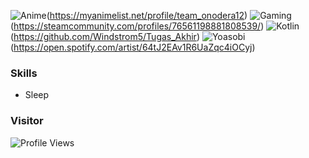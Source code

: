 ![Anime](https://img.shields.io/badge/Anime-Lover-pink?style=flat-square&logo=anime)(https://myanimelist.net/profile/team_onodera12)
![Gaming](https://img.shields.io/badge/Gaming-Enthusiast-blue?style=flat-square&logo=pc)(https://steamcommunity.com/profiles/76561198881808539/)
![Kotlin](https://img.shields.io/badge/Kotlin-Developer-orange?style=flat-square&logo=kotlin)(https://github.com/Windstrom5/Tugas_Akhir)
![Yoasobi](https://img.shields.io/badge/Yoasobi-Fan-lightgreen?style=flat-square&logo=spotify)(https://open.spotify.com/artist/64tJ2EAv1R6UaZqc4iOCyj)
### Skills

- Sleep

### Visitor

![Profile Views](https://count.getloli.com/get/@YourGitHubUsername?theme=rule34)

